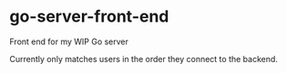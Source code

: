 # go-server-front-end
Front end for my WIP Go server

Currently only matches users in the order they connect to the backend.